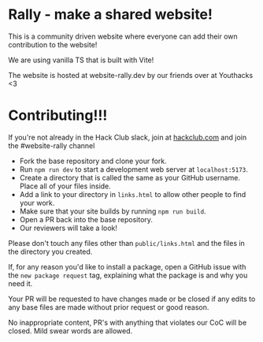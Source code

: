 # Rally - make a shared website!

This is a community driven website where everyone can add their own contribution to the website!

We are using vanilla TS that is built with Vite!

The website is hosted at website-rally.dev by our friends over at Youthacks <3 

# Contributing!!!

If you're not already in the Hack Club slack, join at [hackclub.com](https://hackclub.com) and join the #website-rally channel

- Fork the base repository and clone your fork.
- Run `npm run dev` to start a development web server at `localhost:5173`.
- Create a directory that is called the same as your GitHub username. Place all of your files inside.
- Add a link to your directory in `links.html` to allow other people to find your work.
- Make sure that your site builds by running `npm run build`.
- Open a PR back into the base repository.
- Our reviewers will take a look!

Please don't touch any files other than `public/links.html` and the files in the directory you created.

If, for any reason you'd like to install a package, open a GitHub issue with the `new package request` tag, explaining what the package is and why you need it. 

Your PR will be requested to have changes made or be closed if any edits to any base files are made without prior request or good reason.

No inappropriate content, PR's with anything that violates our CoC will be closed. Mild swear words are allowed. 